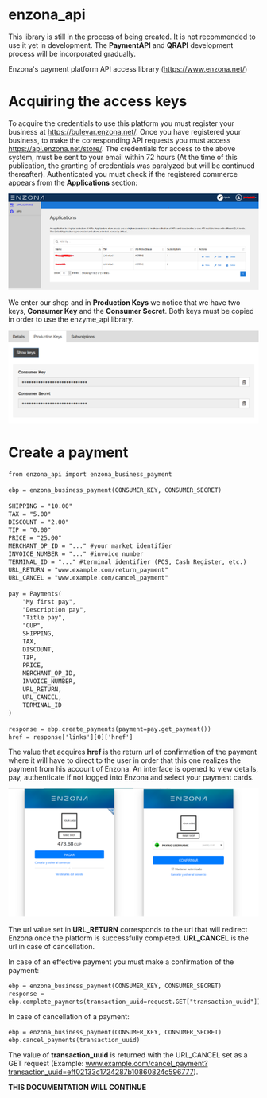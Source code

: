 # enzona_api
This library is still in the process of being created. It is not recommended to use it yet in development. The **PaymentAPI** and **QRAPI** development process will be incorporated gradually.

Enzona's payment platform API access library (https://www.enzona.net/)

# Acquiring the access keys
To acquire the credentials to use this platform you must register your business at https://bulevar.enzona.net/. Once you have registered your business, to make the corresponding API requests you must access https://api.enzona.net/store/. The credentials for access to the above system, must be sent to your email within 72 hours (At the time of this publication, the granting of credentials was paralyzed but will be continued thereafter). Authenticated you must check if the registered commerce appears from the **Applications** section:

![screenshot1](https://github.com/JosueCarballo/enzona_api/blob/master/screenshot/enzona_api_aplicaciones1.png)

We enter our shop and in **Production Keys** we notice that we have two keys, **Consumer Key** and the **Consumer Secret**. Both keys must be copied in order to use the enzyme_api library.

![screenshot2](https://github.com/JosueCarballo/enzona_api/blob/master/screenshot/enzona_api_keys.png)

# Create a payment
    from enzona_api import enzona_business_payment
    
    ebp = enzona_business_payment(CONSUMER_KEY, CONSUMER_SECRET)
    
    SHIPPING = "10.00"
    TAX = "5.00"
    DISCOUNT = "2.00"
    TIP = "0.00"
    PRICE = "25.00"
    MERCHANT_OP_ID = "..." #your market identifier
    INVOICE_NUMBER = "..." #invoice number
    TERMINAL_ID = "..." #terminal identifier (POS, Cash Register, etc.)
    URL_RETURN = "www.example.com/return_payment"
    URL_CANCEL = "www.example.com/cancel_payment"
    
    pay = Payments(
        "My first pay",
        "Description pay",
        "Title pay",
        "CUP",
        SHIPPING,
        TAX,
        DISCOUNT,
        TIP,
        PRICE,
        MERCHANT_OP_ID,
        INVOICE_NUMBER,
        URL_RETURN,
        URL_CANCEL,
        TERMINAL_ID
    )
    
    response = ebp.create_payments(payment=pay.get_payment())
    href = response['links'][0]['href']
    
The value that acquires **href** is the return url of confirmation of the payment where it will have to direct to the user in order that this one realizes the payment from his account of Enzona. An interface is opened to view details, pay, authenticate if not logged into Enzona and select your payment cards.

![screenshot2](https://github.com/JosueCarballo/enzona_api/blob/master/screenshot/pago_enzona_web.png)

The url value set in **URL_RETURN** corresponds to the url that will redirect Enzona once the platform is successfully completed. **URL_CANCEL** is the url in case of cancellation. 

In case of an effective payment you must make a confirmation of the payment:

    ebp = enzona_business_payment(CONSUMER_KEY, CONSUMER_SECRET)
    response = ebp.complete_payments(transaction_uuid=request.GET["transaction_uuid"])

In case of cancellation of a payment:

    ebp = enzona_business_payment(CONSUMER_KEY, CONSUMER_SECRET)
    ebp.cancel_payments(transaction_uuid)

The value of **transaction_uuid** is returned with the URL_CANCEL set as a GET request (Example: www.example.com/cancel_payment?transaction_uuid=eff02133c1724287b10860824c596777).

**THIS DOCUMENTATION WILL CONTINUE**




